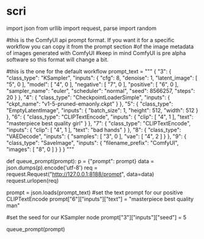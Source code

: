# scri

import json
from urllib import request, parse
import random

#this is the ComfyUI api prompt format. If you want it for a specific workflow you can copy it from the prompt section
#of the image metadata of images generated with ComfyUI
#keep in mind ComfyUI is pre alpha software so this format will change a bit.

#this is the one for the default workflow
prompt_text = """
{
    "3": {
        "class_type": "KSampler",
        "inputs": {
            "cfg": 8,
            "denoise": 1,
            "latent_image": [
                "5",
                0
            ],
            "model": [
                "4",
                0
            ],
            "negative": [
                "7",
                0
            ],
            "positive": [
                "6",
                0
            ],
            "sampler_name": "euler",
            "scheduler": "normal",
            "seed": 8566257,
            "steps": 20
        }
    },
    "4": {
        "class_type": "CheckpointLoaderSimple",
        "inputs": {
            "ckpt_name": "v1-5-pruned-emaonly.ckpt"
        }
    },
    "5": {
        "class_type": "EmptyLatentImage",
        "inputs": {
            "batch_size": 1,
            "height": 512,
            "width": 512
        }
    },
    "6": {
        "class_type": "CLIPTextEncode",
        "inputs": {
            "clip": [
                "4",
                1
            ],
            "text": "masterpiece best quality girl"
        }
    },
    "7": {
        "class_type": "CLIPTextEncode",
        "inputs": {
            "clip": [
                "4",
                1
            ],
            "text": "bad hands"
        }
    },
    "8": {
        "class_type": "VAEDecode",
        "inputs": {
            "samples": [
                "3",
                0
            ],
            "vae": [
                "4",
                2
            ]
        }
    },
    "9": {
        "class_type": "SaveImage",
        "inputs": {
            "filename_prefix": "ComfyUI",
            "images": [
                "8",
                0
            ]
        }
    }
}
"""

def queue_prompt(prompt):
    p = {"prompt": prompt}
    data = json.dumps(p).encode('utf-8')
    req =  request.Request("http://127.0.0.1:8188/prompt", data=data)
    request.urlopen(req)


prompt = json.loads(prompt_text)
#set the text prompt for our positive CLIPTextEncode
prompt["6"]["inputs"]["text"] = "masterpiece best quality man"

#set the seed for our KSampler node
prompt["3"]["inputs"]["seed"] = 5


queue_prompt(prompt)

